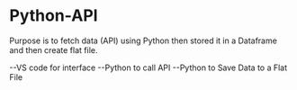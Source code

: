 # Python-API
Purpose is to fetch data (API) using Python then stored it in a Dataframe and then create flat file.

--VS code for interface
--Python to call API
--Python to Save Data to a Flat File
